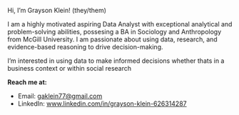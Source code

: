 Hi, I’m Grayson Klein! (they/them)

I am a highly motivated aspiring Data Analyst with exceptional analytical and problem-solving abilities, possesing a BA in Sociology and Anthropology from McGill University.
I am passionate about using data, research, and evidence-based reasoning to drive decision-making.

I’m interested in using data to make informed decisions whether thats in a business context or within social research


**Reach me at:**

- Email: gaklein77@gmail.com
- LinkedIn: www.linkedin.com/in/grayson-klein-626314287



<!---
Kleiner7/Kleiner7 is a ✨ special ✨ repository because its `README.md` (this file) appears on your GitHub profile.
You can click the Preview link to take a look at your changes.
--->
